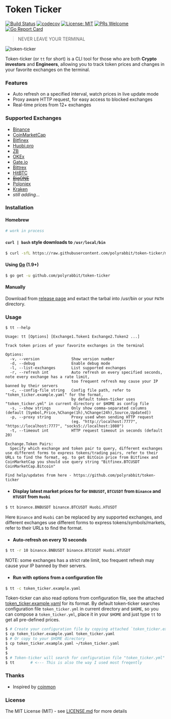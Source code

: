 # Token Ticker

[![Build Status](https://travis-ci.org/polyrabbit/token-ticker.svg?branch=master)](https://travis-ci.org/polyrabbit/token-ticker)
[![codecov](https://codecov.io/gh/polyrabbit/token-ticker/branch/master/graph/badge.svg)](https://codecov.io/gh/polyrabbit/token-ticker)
[![License: MIT](https://img.shields.io/badge/License-MIT-brightgreen.svg)](https://opensource.org/licenses/MIT)
[![PRs Welcome](https://img.shields.io/badge/PRs-welcome-brightgreen.svg)](https://github.com/polyrabbit/token-ticker/pulls)
[![Go Report Card](https://goreportcard.com/badge/github.com/polyrabbit/token-ticker)](https://goreportcard.com/report/github.com/polyrabbit/token-ticker)

> NEVER LEAVE YOUR TERMINAL

![token-ticker](https://user-images.githubusercontent.com/2657334/40175207-ff9e6504-5a09-11e8-9a3d-a887ebc4895a.png)

Token-ticker (or `tt` for short) is a CLI tool for those who are both **Crypto investors** and **Engineers**, allowing you to track token prices and changes in your favorite exchanges on the terminal.

### Features

 * Auto refresh on a specified interval, watch prices in live update mode
 * Proxy aware HTTP request, for easy access to blocked exchanges
 * Real-time prices from 12+ exchanges

### Supported Exchanges

 * [Binance](https://www.binance.com/)
 * [CoinMarketCap](https://coinmarketcap.com/)
 * [Bitfinex](https://www.bitfinex.com/)
 * [Huobi.pro](https://www.huobi.pro/)
 * [ZB](https://www.zb.com/)
 * [OKEx](https://www.okex.com/)
 * [Gate.io](https://gate.io/)
 * [Bittrex](https://bittrex.com/)
 * [HitBTC](https://hitbtc.com/)
 * ~~[BigONE](https://big.one/)~~
 * [Poloniex](https://poloniex.com/)
 * [Kraken](https://www.kraken.com/)
 * _still adding..._
 
### Installation

#### Homebrew

```bash
# work in process 
```

#### `curl | bash` style downloads to `/usr/local/bin`
```bash
$ curl -sfL https://raw.githubusercontent.com/polyrabbit/token-ticker/master/install.sh | bash -s -- -d -b /usr/local/bin
```

#### Using [Go](https://golang.org/) (1.9+)
```bash
$ go get -u github.com/polyrabbit/token-ticker
```

#### Manually
Download from [release page](https://github.com/polyrabbit/token-ticker/releases/latest) and extact the tarbal into /usr/bin or your `PATH` directory.

### Usage

```
$ tt --help

Usage: tt [Options] [Exchange1.Token1 Exchange2.Token2 ...]

Track token prices of your favorite exchanges in the terminal

Options:
  -v, --version              Show version number
  -d, --debug                Enable debug mode
  -l, --list-exchanges       List supported exchanges
  -r, --refresh int          Auto refresh on every specified seconds, note every exchange has a rate limit,
                             too frequent refresh may cause your IP banned by their servers
  -c, --config-file string   Config file path, refer to "token_ticker.example.yaml" for the format,
                             by default token-ticker uses "token_ticker.yml" in current directory or $HOME as config file
  -s, --show strings         Only show comma-separated columns (default [Symbol,Price,%Change(1h),%Change(24h),Source,Updated])
  -p, --proxy string         Proxy used when sending HTTP request
                             (eg. "http://localhost:7777", "https://localhost:7777", "socks5://localhost:1080")
  -t, --timeout int          HTTP request timeout in seconds (default 20)

Exchange.Token Pairs:
  Specify which exchange and token pair to query, different exchanges use different forms to express tokens/trading pairs, refer to their URLs to find the format, eg. to get BitCoin price from Bitfinex and CoinMarketCap you should use query string "Bitfinex.BTCUSDT CoinMarketCap.Bitcoin"

Find help/updates from here - https://github.com/polyrabbit/token-ticker
```

* #### Display latest market prices for for `BNBUSDT`, `BTCUSDT` from `Binance` and `HTUSDT` from `Huobi`

```bash
$ tt binance.BNBUSDT binance.BTCUSDT Huobi.HTUSDT
```

Here `Binance` and `Huobi` can be replaced by any supported exchanges, and different exchanges use different forms to express tokens/symbols/markets, refer to their URLs to find the format.

* #### Auto-refresh on every 10 seconds

```bash
$ tt -r 10 binance.BNBUSDT binance.BTCUSDT Huobi.HTUSDT
```

NOTE: some exchanges has a strict rate limit, too frequent refresh may cause your IP banned by their servers.

* #### Run with options from a configuration file

```bash
$ tt -c token_ticker.example.yaml
```

Token-ticker can also read options from configuration file, see the attached [token_ticker.example.yaml](token_ticker.example.yaml) for its format. By default token-ticker searches configuration file `token_ticker.yml` in current directory and `$HOME`, so you can compose a `token_ticker.yml`, place it in your `$HOME` and just type `tt` to get all pre-defined prices. 

```bash
$ # Create your configuration file by copying attached `token_ticker.example.yaml` to `token_ticker.yaml`
$ cp token_ticker.example.yaml token_ticker.yaml
$ # Or copy to your $HOME directory
$ cp token_ticker.example.yaml ~/token_ticker.yaml
$
$
$ # Token-ticker will search for configuration file "token_ticker.yml" in current directory and "$HOME" by default
$ tt       # <--- This is also the way I used most freqently 
```

### Thanks

 * Inspired by [coinmon](https://github.com/bichenkk/coinmon)

### License

The MIT License (MIT) - see [LICENSE.md](https://github.com/polyrabbit/token-ticker/blob/master/LICENSE) for more details
